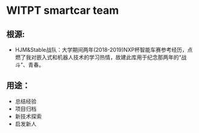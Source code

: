 # WITPT smartcar team

## 根源:

- HJM&Stable战队：大学期间两年(2018-2019)NXP杯智能车赛参考经历，点燃了我对嵌入式和机器人技术的学习热情，故建此库用于纪念那两年的“战斗”、青春。

## 用途：

- 总结经验
- 项目归档
- 新技术探索
- 启发新人



